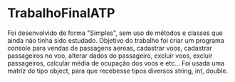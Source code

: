 # TrabalhoFinalATP
Foi desenvolvido de forma "Simples", sem uso de métodos e classes que ainda não tinha sido estudado.
Objetivo do trabalho foi criar um programa console para vendas de passagens aereas, cadastrar voos, cadastrar passageiros no voo, alterar dados do passageiro, excluir voos, excluir passageiros, calcular média de ocupação dos voos e etc...
Foi usada uma matriz do tipo object, para que recebesse tipos diversos string, int, double.
